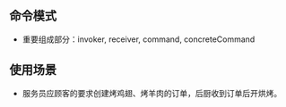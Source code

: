 
## 命令模式
- 重要组成部分：invoker, receiver, command, concreteCommand

## 使用场景
- 服务员应顾客的要求创建烤鸡翅、烤羊肉的订单，后厨收到订单后开烘烤。